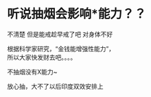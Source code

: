 # 听说抽烟会影响*能力？？


不清楚 但是能戒趁早戒了吧 对身体不好

根据科学家研究，“金钱能增强性能力”，<br />
所以大家快发财去吧。。。。

不抽烟没有X能力~

放心抽，大不了以后印度双效安排上
